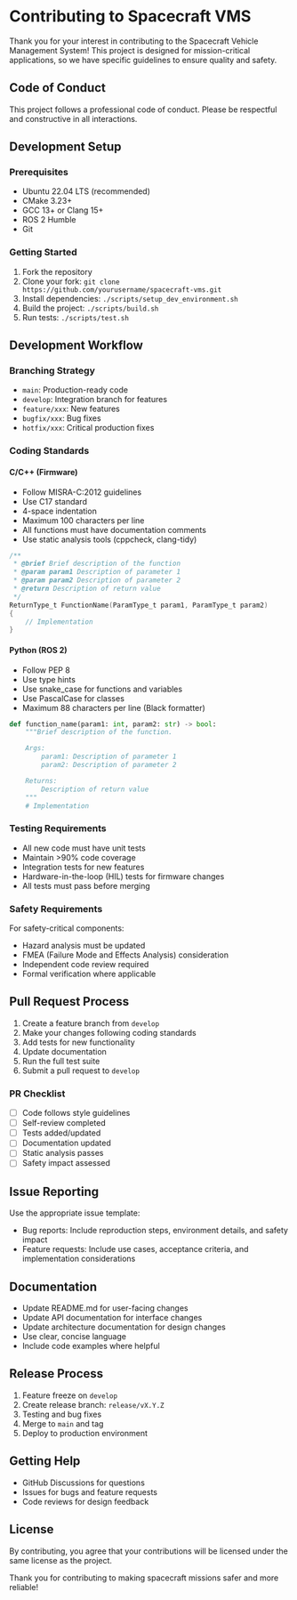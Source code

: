 # Contributing to Spacecraft VMS

Thank you for your interest in contributing to the Spacecraft Vehicle Management System! This project is designed for mission-critical applications, so we have specific guidelines to ensure quality and safety.

## Code of Conduct

This project follows a professional code of conduct. Please be respectful and constructive in all interactions.

## Development Setup

### Prerequisites

- Ubuntu 22.04 LTS (recommended)
- CMake 3.23+
- GCC 13+ or Clang 15+
- ROS 2 Humble
- Git

### Getting Started

1. Fork the repository
2. Clone your fork: `git clone https://github.com/yourusername/spacecraft-vms.git`
3. Install dependencies: `./scripts/setup_dev_environment.sh`
4. Build the project: `./scripts/build.sh`
5. Run tests: `./scripts/test.sh`

## Development Workflow

### Branching Strategy

- `main`: Production-ready code
- `develop`: Integration branch for features
- `feature/xxx`: New features
- `bugfix/xxx`: Bug fixes
- `hotfix/xxx`: Critical production fixes

### Coding Standards

#### C/C++ (Firmware)

- Follow MISRA-C:2012 guidelines
- Use C17 standard
- 4-space indentation
- Maximum 100 characters per line
- All functions must have documentation comments
- Use static analysis tools (cppcheck, clang-tidy)

```c
/**
 * @brief Brief description of the function
 * @param param1 Description of parameter 1
 * @param param2 Description of parameter 2
 * @return Description of return value
 */
ReturnType_t FunctionName(ParamType_t param1, ParamType_t param2)
{
    // Implementation
}
```

#### Python (ROS 2)

- Follow PEP 8
- Use type hints
- Use snake_case for functions and variables
- Use PascalCase for classes
- Maximum 88 characters per line (Black formatter)

```python
def function_name(param1: int, param2: str) -> bool:
    """Brief description of the function.

    Args:
        param1: Description of parameter 1
        param2: Description of parameter 2

    Returns:
        Description of return value
    """
    # Implementation
```

### Testing Requirements

- All new code must have unit tests
- Maintain >90% code coverage
- Integration tests for new features
- Hardware-in-the-loop (HIL) tests for firmware changes
- All tests must pass before merging

### Safety Requirements

For safety-critical components:

- Hazard analysis must be updated
- FMEA (Failure Mode and Effects Analysis) consideration
- Independent code review required
- Formal verification where applicable

## Pull Request Process

1. Create a feature branch from `develop`
2. Make your changes following coding standards
3. Add tests for new functionality
4. Update documentation
5. Run the full test suite
6. Submit a pull request to `develop`

### PR Checklist

- [ ] Code follows style guidelines
- [ ] Self-review completed
- [ ] Tests added/updated
- [ ] Documentation updated
- [ ] Static analysis passes
- [ ] Safety impact assessed

## Issue Reporting

Use the appropriate issue template:

- Bug reports: Include reproduction steps, environment details, and safety impact
- Feature requests: Include use cases, acceptance criteria, and implementation considerations

## Documentation

- Update README.md for user-facing changes
- Update API documentation for interface changes
- Update architecture documentation for design changes
- Use clear, concise language
- Include code examples where helpful

## Release Process

1. Feature freeze on `develop`
2. Create release branch: `release/vX.Y.Z`
3. Testing and bug fixes
4. Merge to `main` and tag
5. Deploy to production environment

## Getting Help

- GitHub Discussions for questions
- Issues for bugs and feature requests
- Code reviews for design feedback

## License

By contributing, you agree that your contributions will be licensed under the same license as the project.

Thank you for contributing to making spacecraft missions safer and more reliable!

